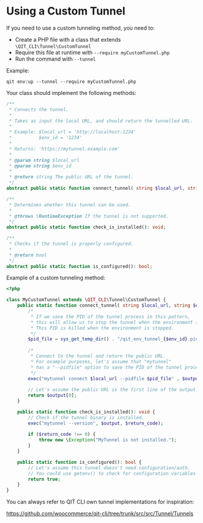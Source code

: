 # Using a Custom Tunnel

If you need to use a custom tunneling method, you need to:
- Create a PHP file with a class that extends `\QIT_CLI\Tunnel\CustomTunnel`
- Require this file at runtime with `--require myCustomTunnel.php`
- Run the command with `--tunnel`

Example:

```qitbash
qit env:up --tunnel --require myCustomTunnel.php
```

Your class should implement the following methods:

```php
/**
 * Connects the tunnel.
 * 
 * Takes as input the local URL, and should return the tunnelled URL.
 *
 * Example: $local_url = 'http://localhost:1234'
 * 		    $env_id = '1234'
 * 
 * Returns: 'https://mytunnel.example.com'
 *
 * @param string $local_url
 * @param string $env_id
 *
 * @return string The public URL of the tunnel.
 */
abstract public static function connect_tunnel( string $local_url, string $env_id ): string;

/**
 * Determines whether this tunnel can be used.
 *
 * @throws \RuntimeException If the tunnel is not supported.
 */
abstract public static function check_is_installed(): void;

/**
 * Checks if the tunnel is properly configured.
 *
 * @return bool
 */
abstract public static function is_configured(): bool;
```


Example of a custom tunneling method:

```php
<?php

class MyCustomTunnel extends \QIT_CLI\Tunnel\CustomTunnel {
    public static function connect_tunnel( string $local_url, string $env_id ): string {
        /*
         * If we save the PID of the tunnel process in this pattern,
         * this will allow us to stop the tunnel when the environment is stopped.
         * This PID is killed when the environment is stopped.
         */
        $pid_file = sys_get_temp_dir() . "/qit_env_tunnel_{$env_id}.pid";
        
        /*
         * Connect to the tunnel and return the public URL.
         * For example purposes, let's assume that "mytunnel"
         * has a "--pidfile" option to save the PID of the tunnel process. 
         */
        exec("mytunnel connect $local_url --pidfile $pid_file" , $output);
        
        // Let's assume the public URL is the first line of the output.
        return $output[0];
    }

    public static function check_is_installed(): void {
        // Check if the tunnel binary is installed.
        exec("mytunnel --version", $output, $return_code);
        
        if ($return_code !== 0) {
            throw new \Exception("MyTunnel is not installed.");
        }
    }

    public static function is_configured(): bool {
        // Let's assume this tunnel doesn't need configuration/auth.
        // You could use getenv() to check for configuration variables and use it when connecting.
        return true;
    }
}
```

You can always refer to QIT CLI own tunnel implementations for inspiration:

https://github.com/woocommerce/qit-cli/tree/trunk/src/src/Tunnel/Tunnels
